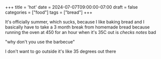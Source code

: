 +++
title = 'hot'
date = 2024-07-07T09:00:00-07:00
draft = false
categories = ["food"]
tags = ["bread"]
+++

It's officially summer, which sucks, because I like baking bread and I basically have to take a 3 month break from homemade bread because running the oven at 450 for an hour when it's 35C out is *checks notes* bad

"why don't you use the barbecue"

I don't want to go outside it's like 35 degrees out there